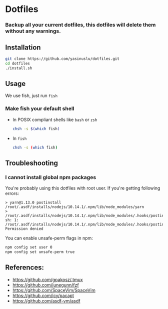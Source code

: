 # Dotfiles

### Backup all your current dotfiles, this dotfiles will delete them without any warnings.

## Installation

```sh
git clone https://github.com/yasinuslu/dotfiles.git
cd dotfiles
./install.sh
```

## Usage
We use fish, just run `fish`

### Make fish your default shell

- In POSIX compliant shells like `bash` or `zsh`
  
  ```sh
  chsh -s $(which fish)
  ```

- In `fish`
  
  ```sh
  chsh -s (which fish)
  ```

## Troubleshooting
### I cannot install global npm packages
You're probably using this dotfiles with root user. If you're getting following errors:
```
> yarn@1.13.0 postinstall /root/.asdf/installs/nodejs/10.14.1/.npm/lib/node_modules/yarn
> /root/.asdf/installs/nodejs/10.14.1/.npm/lib/node_modules/.hooks/postinstall
sh: 1: /root/.asdf/installs/nodejs/10.14.1/.npm/lib/node_modules/.hooks/postinstall: Permission denied
```

You can enable unsafe-perm flags in npm:
```sh
npm config set user 0
npm config set unsafe-perm true
```

## References:
- https://github.com/gpakosz/.tmux
- https://github.com/junegunn/fzf
- https://github.com/SpaceVim/SpaceVim
- https://github.com/icy/pacapt
- https://github.com/asdf-vm/asdf
